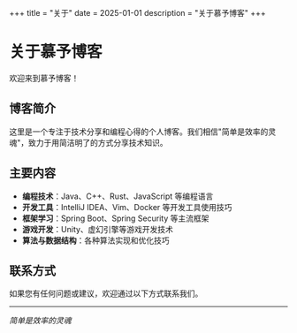 +++
title = "关于"
date = 2025-01-01
description = "关于慕予博客"
+++

# 关于慕予博客

欢迎来到慕予博客！

## 博客简介

这里是一个专注于技术分享和编程心得的个人博客。我们相信"简单是效率的灵魂"，致力于用简洁明了的方式分享技术知识。

## 主要内容

- **编程技术**：Java、C++、Rust、JavaScript 等编程语言
- **开发工具**：IntelliJ IDEA、Vim、Docker 等开发工具使用技巧
- **框架学习**：Spring Boot、Spring Security 等主流框架
- **游戏开发**：Unity、虚幻引擎等游戏开发技术
- **算法与数据结构**：各种算法实现和优化技巧

## 联系方式

如果您有任何问题或建议，欢迎通过以下方式联系我们。

---

*简单是效率的灵魂*
